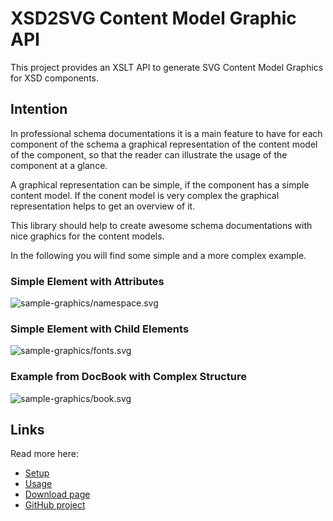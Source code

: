 # XSD2SVG Content Model Graphic API

This project provides an XSLT API to generate SVG Content Model Graphics for XSD components.

## Intention

In professional schema documentations it is a main feature to have for each component of the schema a graphical representation of the content model of the component, so that the reader can illustrate the usage of the component at a glance.

A graphical representation can be simple, if the component has a simple content model. If the conent model is very complex the graphical representation helps to get an overview of it.

This library should help to create awesome schema documentations with nice graphics for the content models.

In the following you will find some simple and a more complex example.

### Simple Element with Attributes

![sample-graphics/namespace.svg](sample-graphics/namespace.svg "Simple Element with Attributes")

### Simple Element with Child Elements

![sample-graphics/fonts.svg](sample-graphics/fonts.svg "Simple Element with Child Elements")

### Example from DocBook with Complex Structure

![sample-graphics/book.svg](sample-graphics/book.svg "Example from DocBook with Complex Structure")


## Links

Read more here:

* [Setup](Setup.html)
* [Usage](Usage.html)
* [Download page](Download.html)
* [GitHub project](https://github.com/nkutsche/xsd2svg)
